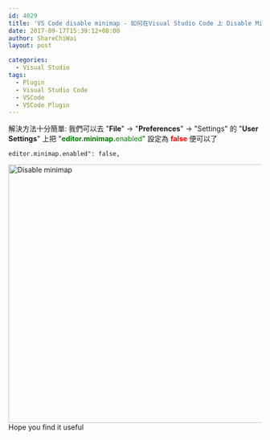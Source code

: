 ```yaml
---
id: 4029
title: 'VS Code disable minimap - 如何在Visual Studio Code 上 Disable Minimap 這個 extension'
date: 2017-09-17T15:39:12+08:00
author: ShareChiWai
layout: post

categories:
  - Visual Studio
tags:
  - Plugin
  - Visual Studio Code
  - VSCode
  - VSCode Plugin
---
```


解決方法十分簡單:
我們可以去 "**File**" -> "**Preferences**" -> "Settings"
的 "**User Settings**" 上把 "<span style="color: #008000;"><strong>editor.minimap.</strong>enabled</span>" 設定為 <span style="color: #ff0000;"><strong>false</strong></span> 便可以了

```
editor.minimap.enabled": false,
```

[<img class="alignnone size-large wp-image-4031" src="https://i2.wp.com/blog.sharechiwai.com/wp-content/uploads/2017/09/disable-minimap.gif?resize=625%2C515" alt="Disable minimap" width="625" height="515" sizes="(max-width: 625px) 100vw, 625px" data-recalc-dims="1" />](https://i2.wp.com/blog.sharechiwai.com/wp-content/uploads/2017/09/disable-minimap.gif)
Hope you find it useful
